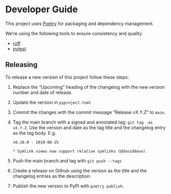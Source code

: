 # Developer Guide

This project uses [Poetry][] for packaging and dependency management.

We’re using the following tools to ensure consistency and quality

- [ruff](https://docs.astral.sh/ruff/)
- [pytest](https://docs.pytest.org/)

[poetry]: https://python-poetry.org/

## Releasing

To release a new version of this project follow these steps:

1. Replace the “Upcoming” heading of the changelog with the new version number
   and date of release.
2. Update the version in `pyproject.toml`
3. Commit the changes with the commit message “Release vX.Y.Z” to `main`.
4. Tag the main branch with a signed and annotated tag: `git tag -as vX.Y.Z`.
   Use the version and date as the tag title and the changelog entry as the tag body. E.g.

   ```
   v0.10.0 - 2019-08-25

   * Symlink views now support relative symlinks (@daviddavo)
   ```

5. Push the main branch and tag with `git push --tags`
6. Create a release on Github using the version as the title and the changelog
   entries as the description.
7. Publish the new version to PyPI with `poetry publish`.
